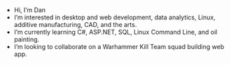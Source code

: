- Hi, I’m Dan
- I’m interested in desktop and web development, data analytics, Linux, additive manufacturing, CAD, and the arts.
- I’m currently learning C#, ASP.NET, SQL, Linux Command Line, and oil painting.
- I’m looking to collaborate on a Warhammer Kill Team squad building web app.

<!---
dm1940k/dm1940k is a ✨ special ✨ repository because its `README.md` (this file) appears on your GitHub profile.
You can click the Preview link to take a look at your changes.
--->
